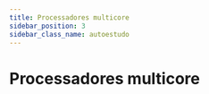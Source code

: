 ```yaml
---
title: Processadores multicore
sidebar_position: 3
sidebar_class_name: autoestudo
---
```


# Processadores multicore
